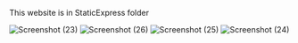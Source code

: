 This website is in StaticExpress folder

![Screenshot (23)](https://github.com/user-attachments/assets/13c0c5b3-e014-4f6d-96cc-f949853b29be)
![Screenshot (26)](https://github.com/user-attachments/assets/02ca5121-6974-4e9c-a506-94510d4b7b40)
![Screenshot (25)](https://github.com/user-attachments/assets/f6193de6-0ce3-42ac-b213-6ae31a744786)
![Screenshot (24)](https://github.com/user-attachments/assets/944d3635-3549-4bc5-a918-d2a8b0be4b7c)
